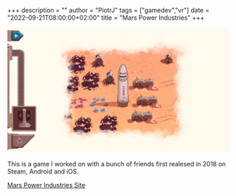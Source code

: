 +++
description = ""
author = "PiotrJ"
tags = ["gamedev","vr"]
date = "2022-09-21T08:00:00+02:00"
title = "Mars Power Industries"
+++

![Mars Power Industries promo image](/img/mars.jpg)

This is a game I worked on with a bunch of friends first realesed in 2018 on Steam, Android and iOS.

[Mars Power Industries Site](https://7agames.com/mars/)

